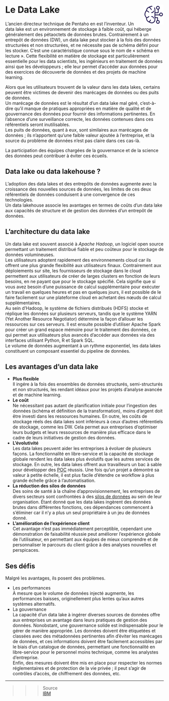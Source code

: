 # **Le Data Lake** <a href="../../"><img src="../../assets/bi.svg" alt="Business intelligence" align="right" height="64px"></a>
L’ancien directeur technique de Pentaho en est l’inventeur. Un data lake est un environnement de stockage à faible coût, qui héberge généralement des pétaoctets de données brutes. Contrairement à un entrepôt de données (DW), un data lake peut stocker à la fois des données structurées et non structurées, et ne nécessite pas de schéma défini pour les stocker. C’est une caractéristique connue sous le nom de « schéma en lecture ». Cette flexibilité en matière de stockage est particulièrement essentielle pour les data scientists, les ingénieurs en traitement de données ainsi que les développeurs ; elle leur permet d’accéder aux données pour des exercices de découverte de données et des projets de machine learning.

Alors que les utilisateurs trouvent de la valeur dans les data lakes, certains peuvent être victimes de devenir des marécages de données ou des puits de données.  
Un marécage de données est le résultat d’un data lake mal géré, c’est-à-dire qu’il manque de pratiques appropriées en matière de qualité et de gouvernance des données pour fournir des informations pertinentes. En l’absence d’une surveillance correcte, les données contenues dans ces référentiels seront inutilisables.  
Les puits de données, quant à eux, sont similaires aux marécages de données ; ils n’apportent qu’une faible valeur ajoutée à l’entreprise, et la source du problème de données n’est pas claire dans ces cas-là.

La participation des équipes chargées de la gouvernance et de la science des données peut contribuer à éviter ces écueils.
## **Data lake ou data lakehouse ?**
L’adoption des data lakes et des entrepôts de données augmente avec la croissance des nouvelles sources de données, les limites de ces deux référentiels de données conduisent à une convergence de ces technologies.  
Un data lakehouse associe les avantages en termes de coûts d’un data lake aux capacités de structure et de gestion des données d’un entrepôt de données.
## **L’architecture du data lake**
Un data lake est souvent associé à _Apache Hadoop_, un logiciel open source permettant un traitement distribué fiable et peu coûteux pour le stockage de données volumineuses.  
Les utilisateurs adoptent rapidement des environnements cloud car ils offrent une plus grande flexibilité aux utilisateurs finaux. Contrairement aux déploiements sur site, les fournisseurs de stockage dans le cloud permettent aux utilisateurs de créer de larges clusters en fonction de leurs besoins, en ne payant que pour le stockage spécifié. Cela signifie que si vous avez besoin d’une puissance de calcul supplémentaire pour exécuter un travail en quelques heures et pas en quelques jours, il est possible de le faire facilement sur une plateforme cloud en achetant des nœuds de calcul supplémentaires.  
Au sein d’Hadoop, le système de fichiers distribués (HDFS) stocke et réplique les données sur plusieurs serveurs, tandis que le système YARN (Yet Another Resource Negotiator) détermine la façon d’allouer les ressources sur ces serveurs. Il est ensuite possible d’utiliser Apache Spark pour créer un grand espace mémoire pour le traitement des données, ce qui permet aux utilisateurs plus avancés d’accéder aux données via des interfaces utilisant Python, R et Spark SQL.  
Le volume de données augmentant à un rythme exponentiel, les data lakes constituent un composant essentiel du pipeline de données.
## **Les avantages d’un data lake**
* **Plus flexible**   
  Il ingére à la fois des ensembles de données structurés, semi-structurés et non structurés, les rendant idéaux pour les projets d’analyse avancée et de machine learning.  
* **Le coût**  
  Ne nécessitant pas autant de planification initiale pour l’ingestion des données (schéma et définition de la transformation), moins d’argent doit être investi dans les ressources humaines. En outre, les coûts de stockage réels des data lakes sont inférieurs à ceux d’autres référentiels de stockage, comme les DW. Cela permet aux entreprises d’optimiser leurs budgets et leurs ressources de manière plus efficace dans le cadre de leurs initiatives de gestion des données.
* **L’évolutivité**  
  Les data lakes peuvent aider les entreprises à évoluer de plusieurs façons. La fonctionnalité en libre-service et la capacité de stockage globale rendent les data lakes plus évolutifs que les autres services de stockage. En outre, les data lakes offrent aux travailleurs un bac à sable pour développer des [POC](../poc) réussis. Une fois qu’un projet a démontré sa valeur à petite échelle, il est plus facile d’étendre ce workflow à plus grande échelle grâce à l’automatisation.
* **La réduction des silos de données**   
  Des soins de santé à la chaîne d’approvisionnement, les entreprises de divers secteurs sont confrontées à des [silos de données](../dataSilo) au sein de leur organisation. Étant donné que les data lakes ingèrent des données brutes dans différentes fonctions, ces dépendances commencent à s’éliminer car il n’y a plus un seul propriétaire à un jeu de données donné.
* **L’amélioration de l’expérience client**  
  Cet avantage n’est pas immédiatement perceptible, cependant une démonstration de faisabilité réussie peut améliorer l’expérience globale de l’utilisateur, en permettant aux équipes de mieux comprendre et de personnaliser le parcours du client grâce à des analyses nouvelles et perspicaces.
## **Ses défis**
Malgré les avantages, ils posent des problèmes.
* Les performances  
  À mesure que le volume de données injecté augmente, les performances baisses, originellement plus lentes qu’aux autres systèmes alternatifs. 
* La gouvernance  
  La capacité d’un data lake à ingérer diverses sources de données offre aux entreprises un avantage dans leurs pratiques de gestion des données. Nonobstant, une gouvernance solide est indispensable pour le gérer de manière appropriée. Les données doivent être étiquetées et classées avec des métadonnées pertinentes afin d’éviter les marécages de données, et ces informations doivent être facilement accessibles par le biais d’un catalogue de données, permettant une fonctionnalité en libre-service pour le personnel moins technique, comme les analystes d’entreprise.  
  Enfin, des mesures doivent être mis en place pour respecter les normes réglementaires et de protection de la vie privée ; il peut s’agir de contrôles d’accès, de chiffrement des données, etc.
___
>>> Source  
[IBM](https://www.ibm.com/fr-fr/topics/data-lake)
